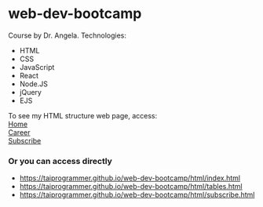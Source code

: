 # web-dev-bootcamp
Course by Dr. Angela. 
Technologies: 
 - HTML
 - CSS
 - JavaScript
 - React
 - Node.JS
 - jQuery
 - EJS

To see my HTML structure web page, access: <br>
<a href="https://taiprogrammer.github.io/web-dev-bootcamp/html/index.html">Home</a><br>
<a href="https://taiprogrammer.github.io/web-dev-bootcamp/html/tables.html">Career</a><br>
<a href="https://taiprogrammer.github.io/web-dev-bootcamp/html/subscribe.html">Subscribe</a>
<br> <h3>Or you can access directly</h3>
- https://taiprogrammer.github.io/web-dev-bootcamp/html/index.html
- https://taiprogrammer.github.io/web-dev-bootcamp/html/tables.html
- https://taiprogrammer.github.io/web-dev-bootcamp/html/subscribe.html
